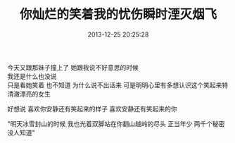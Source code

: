 ﻿---
layout: post
title:  "你灿烂的笑着我的忧伤瞬时湮灭烟飞"
date:   2013-12-25 20:25:28
categories: life
description: 你灿烂的笑着我的忧伤瞬时湮灭烟飞
---
今天又跟那妹子撞上了 
她跟我说不好意思的时候  
我还是什么也没说  
只是看她笑着 
也不知道 
为什么说不出话来 
可是明明心里有多想认识这个笑起来特清澈漂亮的女生

好想说 喜欢你安静还有笑起来的样子 喜欢安静还有笑起来的你

"明天冰雪封山的时候 我也光着双脚站在你翻山越岭的尽头 正当年少 两千个秘密没人知道"

